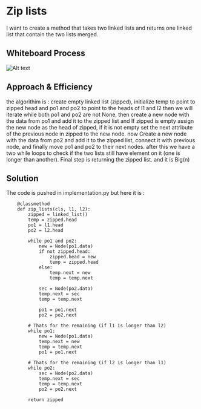# Zip lists
I want to create a method that takes two linked lists and returns one linked list that contain the two lists merged.

## Whiteboard Process
![Alt text](vscode-local:/c%3A/Users/mones%20saeed/Downloads/algo%20%2811%29.jpg)

## Approach & Efficiency
the algorithim is : create empty linked list  (zipped),
initialize  temp to point to zipped head and po1 and po2 to point to the heads of l1 and l2 then we will iterate while both po1 and po2 are not None, then create a new node with the data from po1 and add it to the zipped list and If zipped is empty assign the new node as the head of zipped, if it is not empty  set the next attribute of the previous node in zipped to the new node.
now Create a new node with the data from po2 and add it to the zipped list, connect it with previous node, and finally move po1 and po2 to their next nodes.
after this we have a two while loops to check if the two lists still have element on it (one is longer than another).
Final step is returning the zipped list.
and it is Big(n)

## Solution
The code is pushed in implementation.py but here it is : 


        @classmethod
        def zip_lists(cls, l1, l2):
            zipped = linked_list()
            temp = zipped.head
            po1 = l1.head
            po2 = l2.head

            while po1 and po2:
                new = Node(po1.data)
                if not zipped.head:
                    zipped.head = new
                    temp = zipped.head
                else:
                    temp.next = new
                    temp = temp.next

                sec = Node(po2.data)
                temp.next = sec
                temp = temp.next

                po1 = po1.next
                po2 = po2.next

            # Thats for the remaining (if l1 is longer than l2)
            while po1:
                new = Node(po1.data)
                temp.next = new
                temp = temp.next
                po1 = po1.next

            # Thats for the remaining (if l2 is longer than l1)
            while po2:
                sec = Node(po2.data)
                temp.next = sec
                temp = temp.next
                po2 = po2.next

            return zipped